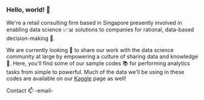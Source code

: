 ### Hello, world! 👋

We're a retail consulting firm based in Singapore presently involved in enabling data science 📈📊 solutions to companies for rational, data-based decision-making 💼.

We are currently looking 🔭 to share our work with the data science community at large by empowering a culture of sharing data and knowledge 🧠. Here, you'll find some of our sample codes 📚 for performing analytics tasks from simple to powerful. Much of the data we'll be using in these codes are available on our [Kaggle](https://www.kaggle.com/aroodai) page as well!

Contact 📫 -email-
